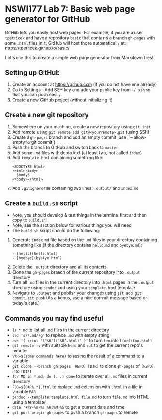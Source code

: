 # NSWI177 Lab 7: Basic web page generator for GitHub

GitHub lets you easily host web pages. For example, if you are a user `tpetricek` and
have a repository `basic` that contains a branch `gh-pages` with some `.html` files
in it, GitHub will host those automatically at: https://tpetricek.github.io/basic/

Let's use this to create a simple web page generator from Markdown files!

## Setting up GitHub

1. Create an account at https://github.com (if you do not have one already)
2. Go to Settings - Add SSH key and add your public key from `~/.ssh` so that you can push easily
3. Create a new GitHub project (without initializing it)

## Create a new git repository

1. Somewhere on your machine, create a new repository using `git init`
2. Add remote using `git remote add git@<yourremote>.git` (using SSH)
3. Create a `gh-pages` branch and add an empty commit (use ``--allow-empty` for `git commit`)
4. Push the branch to GitHub and switch back to `master`
5. Add some `.md` files with demo text (at least two, not called `index`)
6. Add `template.html` containing something like:
   ```
   <!DOCTYPE html>
   <html><body>
     $body$
   </body></html>
   ```
7. Add `.gitignore` file containing two lines: `.output/` and `index.md`

## Create a `build.sh` script

- Note, you should develop & test things in the terminal first and then copy to `build.sh`!
- Note, see the section below for various things you will need
- The `build.sh` script should do the following:

1. Generate `index.md` file based on the `.md` files in your directory containing something
   like (if the directory contains `hello.md` and `byebye.md`):
   ```
   - [hello](hello.html)
   - [byebye](byebye.html)
   ```
2.  Delete the `.output` directory and all its contents
3.  Clone the `gh-pages` branch of the current repository into `.output` directory
4.  Turn all `.md` files in the current directory into `.html` pages in the `.output` directory
    using `pandoc` and using your `template.html` template
5.  Navigate to `.output` and publish your changes using `git add`, `git commit`, `git push`
  (As a bonus, use a nice commit message based on today's date.)

## Commands you may find useful

- `ls *.md` to list all `.md` files in the current directory
- `sed 's/\.md//g'` to replace `.md` with empty string
- `awk '{ print "["$0"]("$0".html)" }'` to turn `foo` into `[foo](foo.html)`
- `git remote -v` with suitable `head` and `cut` to get the current repo's remote
- `VAR=$(some commands here)` to assing the result of a command to a variable
- `git clone --branch gh-pages [REPO] [DIR]` to clone `gh-pages` of `[REPO]` into `[DIR]`
- `for MD in *.md; do (...) done` to iterate over all `.md` files in current directory
- `FOO=${BAR%.*}.html` to replace `.md` extension with `.html` in a file in variable `BAR`
- `pandoc --template template.html file.md` to turn `file.md` into HTML using a template
- `date '+%Y-%m-%d %H:%M:%S` to get a current date and time
- `git push origin gh-pages` to push a branch `gh-pages` to remote
